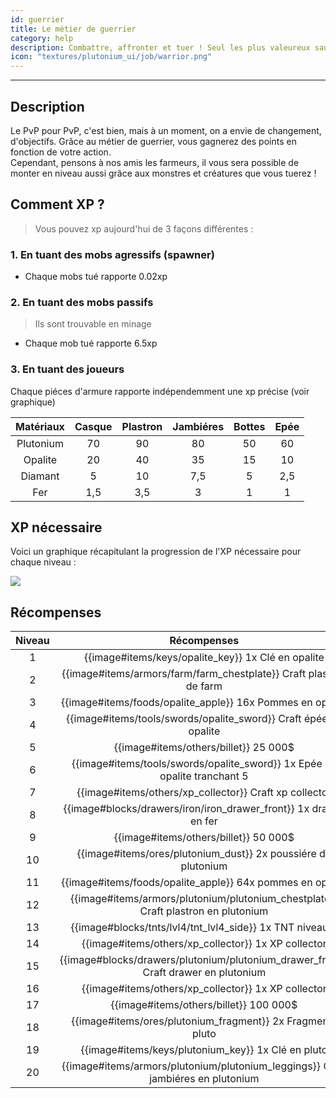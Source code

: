 ```yaml
---
id: guerrier
title: Le métier de guerrier
category: help
description: Combattre, affronter et tuer ! Seul les plus valeureux sauront atteindre la fin de cet objectif.
icon: "textures/plutonium_ui/job/warrior.png"
---
```

___
## Description

Le PvP pour PvP, c'est bien, mais à un moment, on a envie de changement, d'objectifs. Grâce au métier de guerrier, vous gagnerez des points en fonction de votre action.  
Cependant, pensons à nos amis les farmeurs, il vous sera possible de monter en niveau aussi grâce aux monstres et créatures que vous tuerez !

## Comment XP ?

> Vous pouvez xp aujourd'hui de 3 façons différentes :

### 1. En tuant des mobs agressifs (spawner)

- Chaque mobs tué rapporte 0.02xp

### 2. En tuant des mobs passifs

> Ils sont trouvable en minage

- Chaque mob tué rapporte 6.5xp 

### 3. En tuant des joueurs

Chaque piéces d'armure rapporte indépendemment une xp précise (voir graphique)

Matériaux | Casque | Plastron | Jambiéres | Bottes | Epée 
:----: | :---------: | :---------: | :---------: | :---------:| :---------: 
Plutonium | 70 | 90 | 80 | 50 | 60
Opalite | 20 | 40 | 35 | 15 | 10
Diamant | 5 | 10 | 7,5 | 5 | 2,5
Fer | 1,5 | 3,5 | 3 | 1 | 1

## XP nécessaire

Voici un graphique récapitulant la progression de l'XP nécessaire pour chaque niveau :  

<img style="margin: 0 auto;" src="https://user-images.githubusercontent.com/109299545/179062119-d4ceae2f-0a9e-4d0b-a375-7fd3b3452178.PNG">

## Récompenses

Niveau | Récompenses
:----: | :---------: 
1 | {{image#items/keys/opalite_key}} 1x Clé en opalite 
2 | {{image#items/armors/farm/farm_chestplate}} Craft plastron de farm 
3 | {{image#items/foods/opalite_apple}} 16x Pommes en opalite 
4 | {{image#items/tools/swords/opalite_sword}} Craft épée en opalite 
5 | {{image#items/others/billet}} 25 000$ 
6 | {{image#items/tools/swords/opalite_sword}} 1x Epée en opalite tranchant 5 
7 | {{image#items/others/xp_collector}} Craft xp collector 
8 | {{image#blocks/drawers/iron/iron_drawer_front}} 1x drawer en fer 
9 | {{image#items/others/billet}} 50 000$ 
10 | {{image#items/ores/plutonium_dust}} 2x poussiére de plutonium 
11 | {{image#items/foods/opalite_apple}} 64x pommes en opalite 
12 | {{image#items/armors/plutonium/plutonium_chestplate}} Craft plastron en plutonium 
13 | {{image#blocks/tnts/lvl4/tnt_lvl4_side}} 1x TNT niveau 4
14 | {{image#items/others/xp_collector}} 1x XP collector 
15 | {{image#blocks/drawers/plutonium/plutonium_drawer_front}} Craft drawer en plutonium 
16 | {{image#items/others/xp_collector}} 1x XP collector 
17 | {{image#items/others/billet}} 100 000$ 
18 | {{image#items/ores/plutonium_fragment}} 2x Fragments pluto 
19 | {{image#items/keys/plutonium_key}} 1x Clé en pluto 
20 | {{image#items/armors/plutonium/plutonium_leggings}} Craft jambiéres en plutonium
